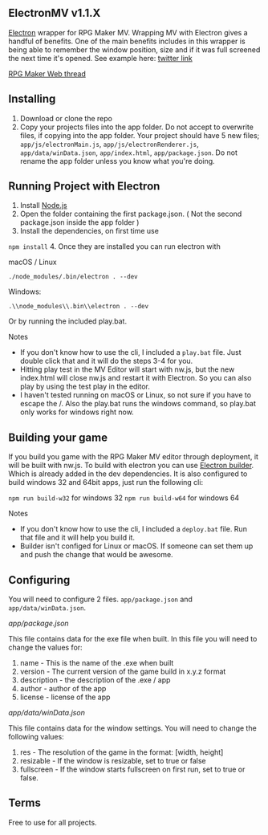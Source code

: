 ## ElectronMV v1.1.X
[Electron](http://electron.atom.io/) wrapper for RPG Maker MV. Wrapping MV with Electron gives a handful of benefits. One of the main benefits includes in this wrapper is being able to remember the window position, size and if it was full screened the next time it's opened. See example here:
[twitter link](https://twitter.com/QuasiXi/status/802891839040733184)

[RPG Maker Web thread](http://forums.rpgmakerweb.com/index.php?threads/electronmv.71778/)

## Installing
1. Download or clone the repo
2. Copy your projects files into the app folder. Do not accept to overwrite files, if copying into the app folder. Your project should have 5 new files; `app/js/electronMain.js`, `app/js/electronRenderer.js`, `app/data/winData.json`, `app/index.html`, `app/package.json`. Do not rename the app folder unless you know what you're doing.

## Running Project with Electron
1. Install [Node.js](https://nodejs.org/en/download/)
2. Open the folder containing the first package.json. ( Not the second package.json inside the app folder )
3. Install the dependencies, on first time use

 `npm install`
4. Once they are installed you can run electron with

 macOS / Linux

 `./node_modules/.bin/electron . --dev`

 Windows:

 `.\\node_modules\\.bin\\electron . --dev`

 Or by running the included play.bat.

Notes

- If you don't know how to use the cli, I included a `play.bat` file. Just double click that and it will do the steps 3-4 for you.
- Hitting play test in the MV Editor will start with nw.js, but the new index.html will close nw.js and restart it with Electron. So you can also play by using the test play in the editor.
- I haven't tested running on macOS or Linux, so not sure if you have to escape the /. Also the play.bat runs the windows command, so play.bat only works for windows right now.

## Building your game
If you build you game with the RPG Maker MV editor through deployment, it will be built with nw.js. To build with electron you can use [Electron builder](https://github.com/electron-userland/electron-builder). Which is already added in the dev dependencies. It is also configured to build windows 32 and 64bit apps, just run the following cli:

`npm run build-w32` for windows 32
`npm run build-w64` for windows 64

Notes

- If you don't know how to use the cli, I included a `deploy.bat` file. Run that file and it will help you build it.
- Builder isn't configed for Linux or macOS. If someone can set them up and push the change that would be awesome.

## Configuring
You will need to configure 2 files. `app/package.json` and `app/data/winData.json`.

*app/package.json*

This file contains data for the exe file when built. In this file you will need to change the values for:

1. name - This is the name of the .exe when built
2. version - The current version of the game build in x.y.z format
3. description - the description of the .exe / app
4. author - author of the app
5. license - license of the app

*app/data/winData.json*

This file contains data for the window settings. You will need to change the following values:

1. res - The resolution of the game in the format: [width, height]
2. resizable - If the window is resizable, set to true or false
3. fullscreen - If the window starts fullscreen on first run, set to true or false.

## Terms
Free to use for all projects.

